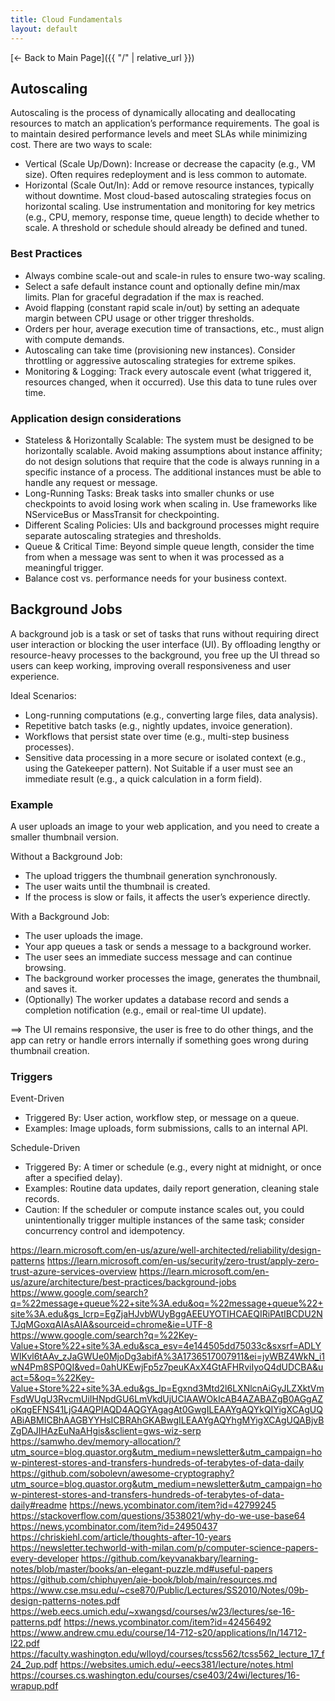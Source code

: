 ```yaml
---
title: Cloud Fundamentals
layout: default
---
```


[← Back to Main Page]({{ "/" | relative_url }})

## Autoscaling
Autoscaling is the process of dynamically allocating and deallocating resources to match an application’s performance requirements.
The goal is to maintain desired performance levels and meet SLAs while minimizing cost. There are two ways to scale:
* Vertical (Scale Up/Down): Increase or decrease the capacity (e.g., VM size). Often requires redeployment and is less common to automate.
* Horizontal (Scale Out/In): Add or remove resource instances, typically without downtime. Most cloud-based autoscaling strategies focus on horizontal scaling.
Use instrumentation and monitoring for key metrics (e.g., CPU, memory, response time, queue length) to decide whether to scale. A threshold or schedule should already be defined and tuned.

### Best Practices
* Always combine scale-out and scale-in rules to ensure two-way scaling.
* Select a safe default instance count and optionally define min/max limits. Plan for graceful degradation if the max is reached.
* Avoid flapping (constant rapid scale in/out) by setting an adequate margin between CPU usage or other trigger thresholds.
* Orders per hour, average execution time of transactions, etc., must align with compute demands.
* Autoscaling can take time (provisioning new instances). Consider throttling or aggressive autoscaling strategies for extreme spikes.
* Monitoring & Logging: Track every autoscale event (what triggered it, resources changed, when it occurred). Use this data to tune rules over time.

### Application design considerations
* Stateless & Horizontally Scalable: The system must be designed to be horizontally scalable. Avoid making assumptions about instance affinity; do not design solutions that require that the code is always running in a specific instance of a process. The additional instances must be able to handle any request or message.
* Long-Running Tasks: Break tasks into smaller chunks or use checkpoints to avoid losing work when scaling in. Use frameworks like NServiceBus or MassTransit for checkpointing.
* Different Scaling Policies: UIs and background processes might require separate autoscaling strategies and thresholds.
* Queue & Critical Time: Beyond simple queue length, consider the time from when a message was sent to when it was processed as a meaningful trigger.
* Balance cost vs. performance needs for your business context.

## Background Jobs
A background job is a task or set of tasks that runs without requiring direct user interaction or blocking the user interface (UI). By offloading lengthy or resource-heavy processes to the background, you free up the UI thread so users can keep working, improving overall responsiveness and user experience.

Ideal Scenarios:
* Long-running computations (e.g., converting large files, data analysis).
* Repetitive batch tasks (e.g., nightly updates, invoice generation).
* Workflows that persist state over time (e.g., multi-step business processes).
* Sensitive data processing in a more secure or isolated context (e.g., using the Gatekeeper pattern).
Not Suitable if a user must see an immediate result (e.g., a quick calculation in a form field).

### Example
A user uploads an image to your web application, and you need to create a smaller thumbnail version.

Without a Background Job:
* The upload triggers the thumbnail generation synchronously.
* The user waits until the thumbnail is created.
* If the process is slow or fails, it affects the user’s experience directly.

With a Background Job:
* The user uploads the image.
* Your app queues a task or sends a message to a background worker.
* The user sees an immediate success message and can continue browsing.
* The background worker processes the image, generates the thumbnail, and saves it.
* (Optionally) The worker updates a database record and sends a completion notification (e.g., email or real-time UI update).

$\implies$ The UI remains responsive, the user is free to do other things, and the app can retry or handle errors internally if something goes wrong during thumbnail creation.

### Triggers
Event-Driven
* Triggered By: User action, workflow step, or message on a queue.
* Examples: Image uploads, form submissions, calls to an internal API.

Schedule-Driven
* Triggered By: A timer or schedule (e.g., every night at midnight, or once after a specified delay).
* Examples: Routine data updates, daily report generation, cleaning stale records.
* Caution: If the scheduler or compute instance scales out, you could unintentionally trigger multiple instances of the same task; consider concurrency control and idempotency.

https://learn.microsoft.com/en-us/azure/well-architected/reliability/design-patterns
https://learn.microsoft.com/en-us/security/zero-trust/apply-zero-trust-azure-services-overview
https://learn.microsoft.com/en-us/azure/architecture/best-practices/background-jobs
https://www.google.com/search?q=%22message+queue%22+site%3A.edu&oq=%22message+queue%22+site%3A.edu&gs_lcrp=EgZjaHJvbWUyBggAEEUYOTIHCAEQIRiPAtIBCDU2NTJqMGoxqAIAsAIA&sourceid=chrome&ie=UTF-8
https://www.google.com/search?q=%22Key-Value+Store%22+site%3A.edu&sca_esv=4e144505dd75033c&sxsrf=ADLYWIKvl6tAAv_zJaGWUe0MjoDg3abifA%3A1736517007911&ei=jyWBZ4WkN_i1wN4Pm8SP0QI&ved=0ahUKEwjFp5z7peuKAxX4GtAFHRviIyoQ4dUDCBA&uact=5&oq=%22Key-Value+Store%22+site%3A.edu&gs_lp=Egxnd3Mtd2l6LXNlcnAiGyJLZXktVmFsdWUgU3RvcmUiIHNpdGU6LmVkdUjUClAAWOkIcAB4AZABAZgB0AGgAZoKqgEFNS41LjG4AQPIAQD4AQGYAgagAt0GwgILEAAYgAQYkQIYigXCAgUQABiABMICBhAAGBYYHsICBRAhGKABwgILEAAYgAQYhgMYigXCAgUQABjvBZgDAJIHAzEuNaAHgis&sclient=gws-wiz-serp
https://samwho.dev/memory-allocation/?utm_source=blog.quastor.org&utm_medium=newsletter&utm_campaign=how-pinterest-stores-and-transfers-hundreds-of-terabytes-of-data-daily
https://github.com/sobolevn/awesome-cryptography?utm_source=blog.quastor.org&utm_medium=newsletter&utm_campaign=how-pinterest-stores-and-transfers-hundreds-of-terabytes-of-data-daily#readme
https://news.ycombinator.com/item?id=42799245
https://stackoverflow.com/questions/3538021/why-do-we-use-base64
https://news.ycombinator.com/item?id=24950437
https://chriskiehl.com/article/thoughts-after-10-years
https://newsletter.techworld-with-milan.com/p/computer-science-papers-every-developer
https://github.com/keyvanakbary/learning-notes/blob/master/books/an-elegant-puzzle.md#useful-papers
https://github.com/chiphuyen/aie-book/blob/main/resources.md
https://www.cse.msu.edu/~cse870/Public/Lectures/SS2010/Notes/09b-design-patterns-notes.pdf
https://web.eecs.umich.edu/~xwangsd/courses/w23/lectures/se-16-patterns.pdf
https://news.ycombinator.com/item?id=42456492
https://www.andrew.cmu.edu/course/14-712-s20/applications/ln/14712-l22.pdf
https://faculty.washington.edu/wlloyd/courses/tcss562/tcss562_lecture_17_f24_2up.pdf
https://websites.umich.edu/~eecs381/lecture/notes.html
https://courses.cs.washington.edu/courses/cse403/24wi/lectures/16-wrapup.pdf

